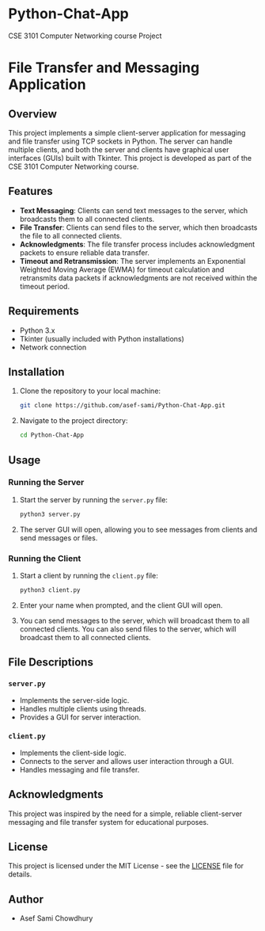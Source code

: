 # Python-Chat-App
CSE 3101 Computer Networking course Project

# File Transfer and Messaging Application

## Overview

This project implements a simple client-server application for messaging and file transfer using TCP sockets in Python. The server can handle multiple clients, and both the server and clients have graphical user interfaces (GUIs) built with Tkinter. This project is developed as part of the CSE 3101 Computer Networking course.

## Features

- **Text Messaging**: Clients can send text messages to the server, which broadcasts them to all connected clients.
- **File Transfer**: Clients can send files to the server, which then broadcasts the file to all connected clients.
- **Acknowledgments**: The file transfer process includes acknowledgment packets to ensure reliable data transfer.
- **Timeout and Retransmission**: The server implements an Exponential Weighted Moving Average (EWMA) for timeout calculation and retransmits data packets if acknowledgments are not received within the timeout period.

## Requirements

- Python 3.x
- Tkinter (usually included with Python installations)
- Network connection

## Installation

1. Clone the repository to your local machine:
    ```sh
    git clone https://github.com/asef-sami/Python-Chat-App.git
    ```

2. Navigate to the project directory:
    ```sh
    cd Python-Chat-App
    ```

## Usage

### Running the Server

1. Start the server by running the `server.py` file:
    ```sh
    python3 server.py
    ```

2. The server GUI will open, allowing you to see messages from clients and send messages or files.

### Running the Client

1. Start a client by running the `client.py` file:
    ```sh
    python3 client.py
    ```

2. Enter your name when prompted, and the client GUI will open.

3. You can send messages to the server, which will broadcast them to all connected clients. You can also send files to the server, which will broadcast them to all connected clients.

## File Descriptions

### `server.py`

- Implements the server-side logic.
- Handles multiple clients using threads.
- Provides a GUI for server interaction.

### `client.py`

- Implements the client-side logic.
- Connects to the server and allows user interaction through a GUI.
- Handles messaging and file transfer.

## Acknowledgments

This project was inspired by the need for a simple, reliable client-server messaging and file transfer system for educational purposes.

## License

This project is licensed under the MIT License - see the [LICENSE](LICENSE) file for details.

## Author

- Asef Sami Chowdhury
